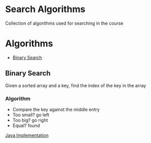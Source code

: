 # Search Algorithms
Collection of algorithms used for searching in the course

# Algorithms
- [Binary Search](#binary-search)

## Binary Search
Given a sorted array and a key, find the index of the key in the array
### Algorithm
* Compare the key against the middle entry
* Too small? go left
* Too big? go right
* Equal? found

[Java Implementation](../src/algorithms_I_princeton/algorithms/search/BinarySearch.java)

